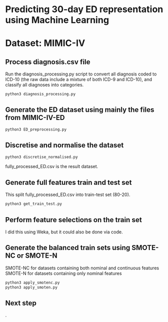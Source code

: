 # Predicting 30-day ED representation using Machine Learning
# Dataset: MIMIC-IV

## Process diagnosis.csv file
Run the diagnosis_processing.py script to convert all diagnosis coded to ICD-10 (the raw data include a mixture of both ICD-9 and ICD-10), and classify all diagnoses into categories.

```bash
python3 diagnosis_processing.py
```

## Generate the ED dataset using mainly the files from MIMIC-IV-ED
```bash
python3 ED_preprocessing.py
```

## Discretise and normalise the dataset
```bash
python3 discretise_normalised.py
```

fully_processed_ED.csv is the result dataset.

## Generate full features train and test set
This split fully_processed_ED.csv into train-test set (80-20).

```bash
python3 get_train_test.py
```

## Perform feature selections on the train set
I did this using Weka, but it could also be done via code.

## Generate the balanced train sets using SMOTE-NC or SMOTE-N
SMOTE-NC for datasets containing both nominal and continuous features
SMOTE-N for datasets containing only nominal features

```bash
python3 apply_smotenc.py
python3 apply_smoten.py
```


## Next step
.

